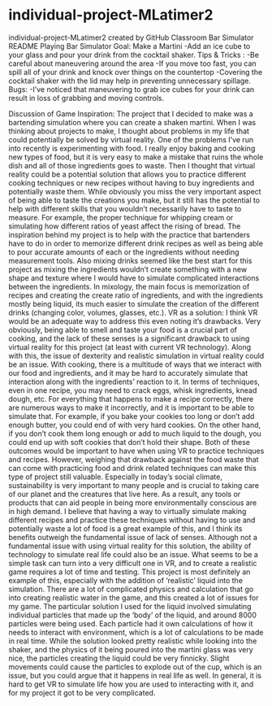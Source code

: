 # individual-project-MLatimer2
individual-project-MLatimer2 created by GitHub Classroom
Bar Simulator README
Playing Bar Simulator
Goal: Make a Martini
	-Add an ice cube to your glass and pour your drink from the cocktail shaker.
Tips & Tricks :
	-Be careful about maneuvering around the area
	-If you move too fast, you can spill all of your drink and knock over things on the countertop
	-Covering the cocktail shaker with the lid may help in preventing unnecessary spillage.
Bugs:
-I’ve noticed that maneuvering to grab ice cubes for your drink can result in loss of grabbing and moving controls.
	
Discussion of Game
Inspiration:
The project that I decided to make was a bartending simulation where you can create a shaken martini. 
When I was thinking about projects to make, I thought about problems in my life that could potentially 
be solved by virtual reality. One of the problems I’ve run into recently is experimenting with food. 
I really enjoy baking and cooking new types of food, but it is very easy to make a mistake that ruins
the whole dish and all of those ingredients goes to waste. Then I thought that virtual reality could 
be a potential solution that allows you to practice different cooking techniques or new recipes without
having to buy ingredients and potentially waste them. While obviously you miss the very important 
aspect of being able to taste the creations you make, but it still has the potential to help with 
different skills that you wouldn’t necessarily have to taste to measure. For example, the proper 
technique for whipping cream or simulating how different ratios of yeast affect the rising of bread. The
inspiration behind my project is to help with the practice that bartenders have to do in order to 
memorize different drink recipes as well as being able to pour accurate amounts of each or the ingredients
without needing measurement tools. Also mixing drinks seemed like the best start for this project as 
mixing the ingredients wouldn’t create something with a new shape and texture where I would have to 
simulate complicated interactions between the ingredients. In mixology, the main focus is memorization 
of recipes and creating the create ratio of ingredients, and with the ingredients mostly being liquid, 
its much easier to simulate the creation of the different drinks (changing color, volumes, glasses, etc.).
VR as a solution:
I think VR would be an adequate way to address this even noting it’s drawbacks. Very obviously, being able
to smell and taste your food is a crucial part of cooking, and the lack of these senses is a significant 
drawback to using virtual reality for this project (at least with current VR technology). Along with this, 
the issue of dexterity and realistic simulation in virtual reality could be an issue. With cooking, there 
is a multitude of ways that we interact with our food and ingredients, and it may be hard to accurately 
simulate that interaction along with the ingredients’ reaction to it. In terms of techniques, even in one 
recipe, you may need to crack eggs, whisk ingredients, knead dough, etc. For everything that happens to 
make a recipe correctly, there are numerous ways to make it incorrectly, and it is important to be able to 
simulate that. For example, if you bake your cookies too long or don’t add enough butter, you could end of
with very hard cookies. On the other hand, if you don’t cook them long enough or add to much liquid to the
dough, you could end up with soft cookies that don’t hold their shape. Both of these outcomes would be 
important to have when using VR to practice techniques and recipes. However, weighing that drawback against 
the food waste that can come with practicing food and drink related techniques can make this type of project
still valuable. Especially in today’s social climate, sustainability is very important to many people and 
is crucial to taking care of our planet and the creatures that live here. As a result, any tools or products
that can aid people in being more environmentally conscious are in high demand. I believe that having a way 
to virtually simulate making different recipes and practice these techniques without having to use and 
potentially waste a lot of food is a great example of this, and I think its benefits outweigh the fundamental
issue of lack of senses.
Although not a fundamental issue with using virtual reality for this solution, the ability of technology to simulate real life could also be an issue. What seems to be a simple task can turn into a very difficult one in VR, and to create a realistic game requires a lot of time and testing. This project is most definitely an example of this, especially with the addition of ‘realistic’ liquid into the simulation. There are a lot of complicated physics and calculation that go into creating realistic water in the game, and this created a lot of issues for my game. The particular solution I used for the liquid involved simulating individual particles that made up the ‘body’ of the liquid, and around 8000 particles were being used. Each particle had it own calculations of how it needs to interact with environment, which is a lot of calculations to be made in real time. While the solution looked pretty realistic while looking into the shaker, and the physics of it being poured into the martini glass was very nice, the particles creating the liquid could be very finnicky. Slight movements could cause the particles to explode out of the cup, which is an issue, but you could argue that it happens in real life as well. In general, it is hard to get VR to simulate life how you are used to interacting with it, and for my project it got to be very complicated.
